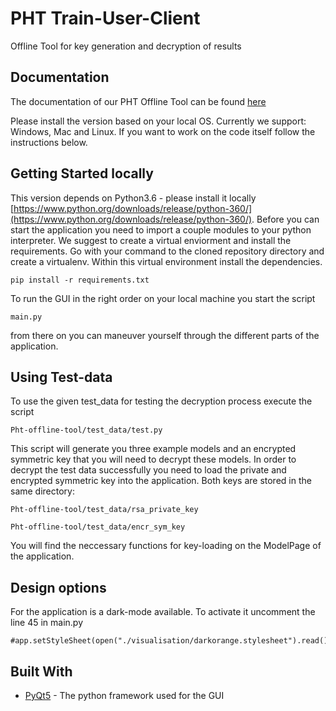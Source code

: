 # PHT Train-User-Client

Offline Tool for key generation and decryption of results

## Documentation
The documentation of our PHT Offline Tool can be found [here](https://pht-medic.github.io/documentation/offline_tool/)

Please install the version based on your local OS. Currently we support: Windows,
Mac and Linux. If you want to work on the code itself follow the instructions below.

## Getting Started locally
This version depends on Python3.6 - please install it locally [https://www.python.org/downloads/release/python-360/](https://www.python.org/downloads/release/python-360/).
Before you can start the application you need to import a couple modules to your python interpreter. We suggest to create a virtual enviorment
and install the requirements. Go with your command to the cloned repository directory and create a virtualenv. Within this 
virtual environment install the dependencies.

```
pip install -r requirements.txt
```

To run the GUI in the right order on your local machine you start the script 

```
main.py
```
from there on you can maneuver yourself through the different parts of the application. 


## Using Test-data

To use the given test_data for testing the decryption process execute the script

```
Pht-offline-tool/test_data/test.py
```

This script will generate you three example models and an encrypted symmetric key that you will need to decrypt these models.
In order to decrypt the test data successfully you need to load the private and encrypted symmetric key into the application. 
Both keys are stored in the same directory:

 ```
Pht-offline-tool/test_data/rsa_private_key

Pht-offline-tool/test_data/encr_sym_key
```

You will find the neccessary functions for key-loading on the ModelPage of the application.


## Design options

For the application is a dark-mode available. To activate it uncomment the line 45 in main.py

 ```
#app.setStyleSheet(open("./visualisation/darkorange.stylesheet").read())
```


## Built With

* [PyQt5](https://pypi.org/project/PyQt5/) - The python framework used for the GUI
